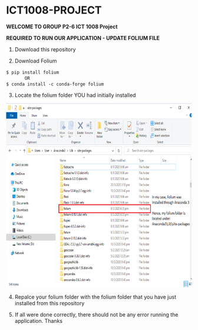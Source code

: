 # ICT1008-PROJECT

**WELCOME TO GROUP P2-6 ICT 1008 Project**

**REQUIRED TO RUN OUR APPLICATION - UPDATE FOLIUM FILE**
1) Download this repository 

2) Download Folium

```
$ pip install folium 
       OR
$ conda install -c conda-forge folium
```

3) Locate the folium folder YOU had initially installed

<img src="image/find_folium_folder.png" width="700" height="500" >

4) Repalce your folium folder with the folium folder that you have just installed from this repository

5) If all were done correctly, there should not be any error running the application. Thanks
